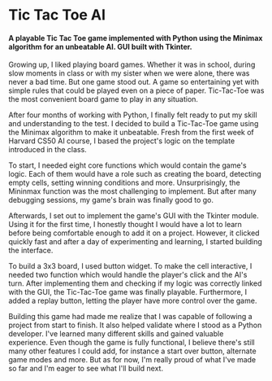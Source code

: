 # Tic Tac Toe AI
#### A playable Tic Tac Toe game implemented with Python using the Minimax algorithm for an unbeatable AI. GUI built with Tkinter.

Growing up, I liked playing board games. Whether it was in school, during slow moments in class or with my sister when we were alone, there was never a bad time. But one game stood out. A game so entertaining yet with simple rules that could be played even on a piece of paper. Tic-Tac-Toe was the most convenient board game to play in any situation.

After four months of working with Python, I finally felt ready to put my skill and understanding to the test. I decided to build a Tic-Tac-Toe game using the Minimax algorithm to make it unbeatable. Fresh from the first week of Harvard CS50 AI course, I based the project's logic on the template introduced in the class.

To start, I needed eight core functions which would contain the game's logic. Each of them would have a role such as creating the board, detecting empty cells, setting winning conditions and more. Unsurprisingly, the Mininmax function was the most challenging to implement. But after many debugging sessions, my game's brain was finally good to go.

Afterwards, I set out to implement the game's GUI with the Tkinter module. Using it for the first time, I honestly thought I would have a lot to learn before being comfortable enough to add it on a project. However, it clicked quickly fast and after a day of experimenting and learning, I started building the interface.

To build a 3x3 board, I used button widget. To make the cell interactive, I needed two function which would handle the player's click and the AI's turn. After implementing them and checking if my logic was correctly linked with the GUI, the Tic-Tac-Toe game was finally playable. Furthermore, I added a replay button, letting the player have more control over the game.

Building this game had made me realize that I was capable of following a project from start to finish. It also helped validate where I stood as a Python developer. I've learned many different skills and gained valuable experience. Even though the game is fully functional, I believe there's still many other features I could add, for instance a start over button, alternate game modes and more. But as for now, I'm really proud of what I've made so far and I'm eager to see what I'll build next.